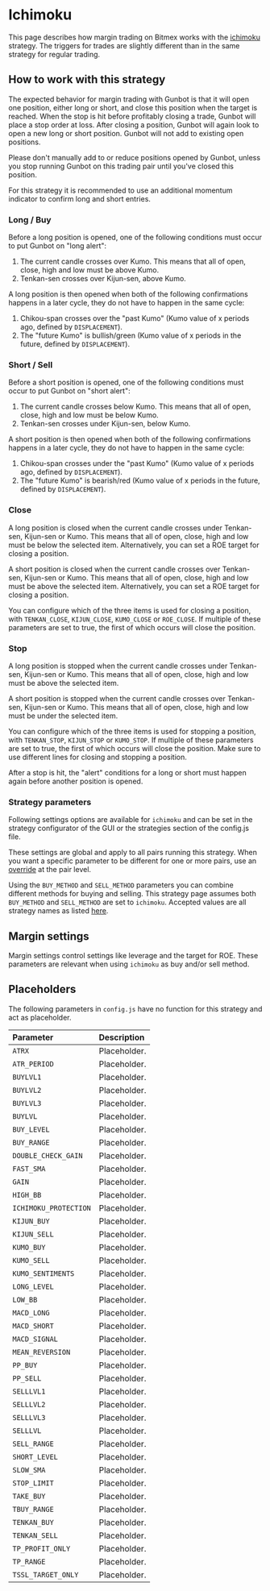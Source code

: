 # Ichimoku

This page describes how margin trading on Bitmex works with the [ichimoku](https://github.com/GuntharDeNiro/BTCT/wiki/Ichimoku) strategy. The triggers for trades are slightly different than in the same strategy for regular trading.



## How to work with this strategy

The expected behavior for margin trading with Gunbot is that it will open one position, either long or short, and close this position when the target is reached. When the stop is hit before profitably closing a trade, Gunbot will place a stop order at loss. After closing a position, Gunbot will again look to open a new long or short position. Gunbot will not add to existing open positions.

Please don't manually add to or reduce positions opened by Gunbot, unless you stop running Gunbot on this trading pair until you've closed this position.

For this strategy it is recommended to use an additional momentum indicator to confirm long and short entries.

### Long / Buy

Before a long position is opened, one of the following conditions must occur to put Gunbot on "long alert":

1. The current candle crosses over Kumo. This means that all of open, close, high and low must be above Kumo.
2. Tenkan-sen crosses over Kijun-sen, above Kumo.

A long position is then opened when both of the following confirmations happens in a later cycle, they do not have to happen in the same cycle:

1. Chikou-span crosses over the "past Kumo" \(Kumo value of x periods ago, defined by `DISPLACEMENT`\).
2. The "future Kumo" is bullish/green \(Kumo value of x periods in the future, defined by `DISPLACEMENT`\).

### Short / Sell

Before a short position is opened, one of the following conditions must occur to put Gunbot on "short alert":

1. The current candle crosses below Kumo. This means that all of open, close, high and low must be below Kumo.
2. Tenkan-sen crosses under Kijun-sen, below Kumo.

A short position is then opened when both of the following confirmations happens in a later cycle, they do not have to happen in the same cycle:

1. Chikou-span crosses under the "past Kumo" \(Kumo value of x periods ago, defined by `DISPLACEMENT`\).
2. The "future Kumo" is bearish/red \(Kumo value of x periods in the future, defined by `DISPLACEMENT`\).

### Close

A long position is closed when the current candle crosses under Tenkan-sen, Kijun-sen or Kumo. This means that all of open, close, high and low must be below the selected item. Alternatively, you can set a ROE target for closing a position.

A short position is closed when the current candle crosses over Tenkan-sen, Kijun-sen or Kumo. This means that all of open, close, high and low must be above the selected item. Alternatively, you can set a ROE target for closing a position.

You can configure which of the three items is used for closing a position, with `TENKAN_CLOSE`, `KIJUN_CLOSE`, `KUMO_CLOSE` or `ROE_CLOSE`. If multiple of these parameters are set to true, the first of which occurs will close the position.

### Stop

A long position is stopped when the current candle crosses under Tenkan-sen, Kijun-sen or Kumo. This means that all of open, close, high and low must be above the selected item.

A short position is stopped when the current candle crosses over Tenkan-sen, Kijun-sen or Kumo. This means that all of open, close, high and low must be under the selected item.

You can configure which of the three items is used for stopping a position, with `TENKAN_STOP`, `KIJUN_STOP` or `KUMO_STOP`. If multiple of these parameters are set to true, the first of which occurs will close the position. Make sure to use different lines for closing and stopping a position.

After a stop is hit, the "alert" conditions for a long or short must happen again before another position is opened.



### Strategy parameters

Following settings options are available for `ichimoku` and can be set in the strategy configurator of the GUI or the strategies section of the config.js file.

These settings are global and apply to all pairs running this strategy. When you want a specific parameter to be different for one or more pairs, use an [override](https://github.com/GuntharDeNiro/BTCT/wiki/Gunbot-settings#overrides) at the pair level.

Using the `BUY_METHOD` and `SELL_METHOD` parameters you can combine different methods for buying and selling. This strategy page assumes both `BUY_METHOD` and `SELL_METHOD` are set to `ichimoku`. Accepted values are all strategy names as listed [here](https://github.com/GuntharDeNiro/BTCT/wiki/About-Gunbot-strategies).

 

## Margin settings

Margin settings control settings like leverage and the target for ROE. These parameters are relevant when using `ichimoku` as buy and/or sell method.







## Placeholders

The following parameters in `config.js` have no function for this strategy and act as placeholder.

| Parameter | Description |
| :--- | :--- |
| `ATRX` | Placeholder. |
| `ATR_PERIOD` | Placeholder. |
| `BUYLVL1` | Placeholder. |
| `BUYLVL2` | Placeholder. |
| `BUYLVL3` | Placeholder. |
| `BUYLVL` | Placeholder. |
| `BUY_LEVEL` | Placeholder. |
| `BUY_RANGE` | Placeholder. |
| `DOUBLE_CHECK_GAIN` | Placeholder. |
| `FAST_SMA` | Placeholder. |
| `GAIN` | Placeholder. |
| `HIGH_BB` | Placeholder. |
| `ICHIMOKU_PROTECTION` | Placeholder. |
| `KIJUN_BUY` | Placeholder. |
| `KIJUN_SELL` | Placeholder. |
| `KUMO_BUY` | Placeholder. |
| `KUMO_SELL` | Placeholder. |
| `KUMO_SENTIMENTS` | Placeholder. |
| `LONG_LEVEL` | Placeholder. |
| `LOW_BB` | Placeholder. |
| `MACD_LONG` | Placeholder. |
| `MACD_SHORT` | Placeholder. |
| `MACD_SIGNAL` | Placeholder. |
| `MEAN_REVERSION` | Placeholder. |
| `PP_BUY` | Placeholder. |
| `PP_SELL` | Placeholder. |
| `SELLLVL1` | Placeholder. |
| `SELLLVL2` | Placeholder. |
| `SELLLVL3` | Placeholder. |
| `SELLLVL` | Placeholder. |
| `SELL_RANGE` | Placeholder. |
| `SHORT_LEVEL` | Placeholder. |
| `SLOW_SMA` | Placeholder. |
| `STOP_LIMIT` | Placeholder. |
| `TAKE_BUY` | Placeholder. |
| `TBUY_RANGE` | Placeholder. |
| `TENKAN_BUY` | Placeholder. |
| `TENKAN_SELL` | Placeholder. |
| `TP_PROFIT_ONLY` | Placeholder. |
| `TP_RANGE` | Placeholder. |
| `TSSL_TARGET_ONLY` | Placeholder. |

